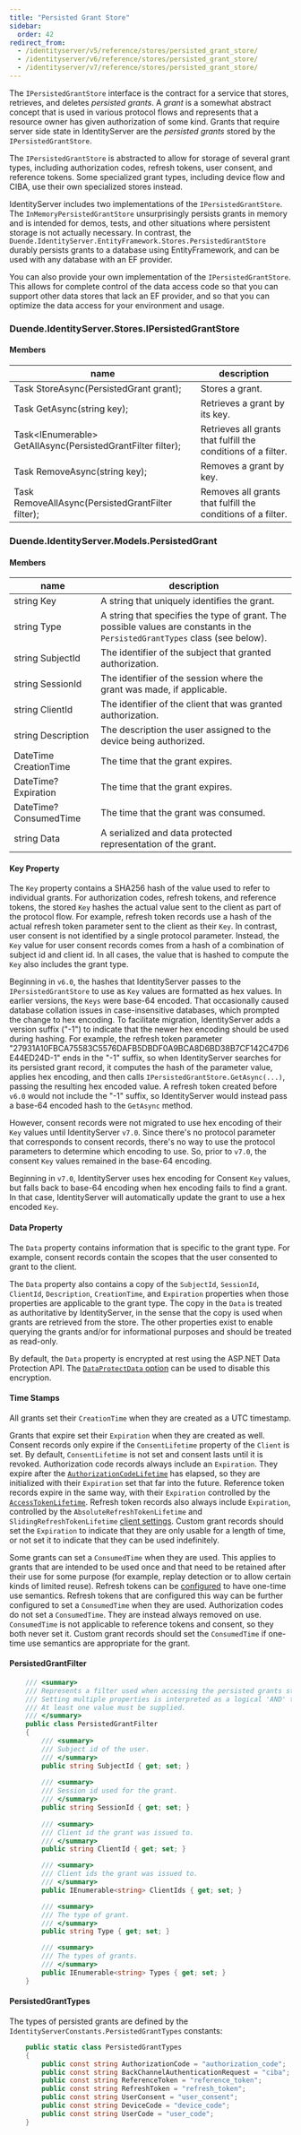 ```yaml
---
title: "Persisted Grant Store"
sidebar:
  order: 42
redirect_from:
  - /identityserver/v5/reference/stores/persisted_grant_store/
  - /identityserver/v6/reference/stores/persisted_grant_store/
  - /identityserver/v7/reference/stores/persisted_grant_store/
---
```


The `IPersistedGrantStore` interface is the contract for a service that stores,
retrieves, and deletes _persisted grants_. A _grant_ is a somewhat abstract
concept that is used in various protocol flows and represents that a resource
owner has given authorization of some kind. Grants that require server side
state in IdentityServer are the _persisted grants_ stored by the
`IPersistedGrantStore`.

The `IPersistedGrantStore` is abstracted to allow for storage of several grant
types, including authorization codes, refresh tokens, user consent, and
reference tokens. Some specialized grant types, including device flow and CIBA,
use their own specialized stores instead.

IdentityServer includes two implementations of the `IPersistedGrantStore`. The
`InMemoryPersistedGrantStore` unsurprisingly persists grants in memory and is
intended for demos, tests, and other situations where persistent storage is not
actually necessary. In contrast, the
`Duende.IdentityServer.EntityFramework.Stores.PersistedGrantStore` durably
persists grants to a database using EntityFramework, and can be used with any
database with an EF provider.

You can also provide your own implementation of the `IPersistedGrantStore`. This
allows for complete control of the data access code so that you can support
other data stores that lack an EF provider, and so that you can optimize the
data access for your environment and usage.

### Duende.IdentityServer.Stores.IPersistedGrantStore

#### Members

| name                                                                        | description                                                   |
|-----------------------------------------------------------------------------|---------------------------------------------------------------|
| Task StoreAsync(PersistedGrant grant);                                      | Stores a grant.                                               |
| Task<PersistedGrant> GetAsync(string key);                                  | Retrieves a grant by its key.                                 |
| Task<IEnumerable<PersistedGrant>> GetAllAsync(PersistedGrantFilter filter); | Retrieves all grants that fulfill the conditions of a filter. |
| Task RemoveAsync(string key);                                               | Removes a grant by key.                                       |
| Task RemoveAllAsync(PersistedGrantFilter filter);                           | Removes all grants that fulfill the conditions of a filter.   |

### Duende.IdentityServer.Models.PersistedGrant

#### Members

| name                   | description                                                                                                                  |
|------------------------|------------------------------------------------------------------------------------------------------------------------------|
| string Key             | A string that uniquely identifies the grant.                                                                                 |
| string Type            | A string that specifies the type of grant. The possible values are constants in the `PersistedGrantTypes` class (see below). |
| string SubjectId       | The identifier of the subject that granted authorization.                                                                    |
| string SessionId       | The identifier of the session where the grant was made, if applicable.                                                       |
| string ClientId        | The identifier of the client that was granted authorization.                                                                 |
| string Description     | The description the user assigned to the device being authorized.                                                            |
| DateTime CreationTime  | The time that the grant expires.                                                                                             |
| DateTime? Expiration   | The time that the grant expires.                                                                                             |
| DateTime? ConsumedTime | The time that the grant was consumed.                                                                                        |
| string Data            | A serialized and data protected representation of the grant.                                                                 |

#### Key Property

The `Key` property contains a SHA256 hash of the value used to refer to
individual grants. For authorization codes, refresh tokens, and reference
tokens, the stored `Key` hashes the actual value sent to the client as part of
the protocol flow. For example, refresh token records use a hash of the actual
refresh token parameter sent to the client as their `Key`. In contrast, user
consent is not identified by a single protocol parameter. Instead, the `Key`
value for user consent records comes from a hash of a combination of subject id
and client id. In all cases, the value that is hashed to compute the `Key` also
includes the grant type.

Beginning in `v6.0`, the hashes that IdentityServer passes to the
`IPersistedGrantStore` to use as `Key` values are formatted as hex values. In
earlier versions, the `Keys` were base-64 encoded. That occasionally caused
database collation issues in case-insensitive databases, which prompted the
change to hex encoding. To facilitate migration, IdentityServer adds a version
suffix ("-1") to indicate that the newer hex encoding should be used during
hashing. For example, the refresh token parameter
"27931A10FBCA75583C5576DAFB5DBDF0A9BCA8D6BD38B7CF142C47D6E44ED24D-1" ends in the
"-1" suffix, so when IdentityServer searches for its persisted grant record, it
computes the hash of the parameter value, applies hex encoding, and then calls
`IPersistedGrantStore.GetAsync(...)`, passing the resulting hex encoded value. A
refresh token created before `v6.0` would not include the "-1" suffix, so
IdentityServer would instead pass a base-64 encoded hash to the `GetAsync`
method.

However, consent records were not migrated to use hex encoding of their `Key`
values until IdentityServer `v7.0`. Since there's no protocol parameter that
corresponds to consent records, there's no way to use the protocol parameters to
determine which encoding to use. So, prior to `v7.0`, the consent `Key` values
remained in the base-64 encoding.

Beginning in `v7.0`, IdentityServer uses hex encoding for Consent `Key` values,
but falls back to base-64 encoding when hex encoding fails to find a grant. In
that case, IdentityServer will automatically update the grant to use a hex
encoded `Key`.

#### Data Property

The `Data` property contains information that is specific to the grant type. For
example, consent records contain the scopes that the user consented to grant
to the client.

The `Data` property also contains a copy of the `SubjectId`, `SessionId`,
`ClientId`, `Description`, `CreationTime`, and `Expiration` properties when
those properties are applicable to the grant type. The copy in the `Data` is
treated as authoritative by IdentityServer, in the sense that the copy is used
when grants are retrieved from the store. The other properties exist to enable
querying the grants and/or for informational purposes and should be treated as
read-only.

By default, the `Data` property is encrypted at rest using the ASP.NET Data
Protection API. The [`DataProtectData` option](/identityserver/reference/options#persistentgrants) can be used to
disable this
encryption.

#### Time Stamps

All grants set their `CreationTime` when they are created as a UTC timestamp.

Grants that expire set their `Expiration` when they are created as well. Consent
records only expire if the `ConsentLifetime` property of the `Client` is set. By
default, `ConsentLifetime` is not set and consent lasts until it is revoked.
Authorization code records always include an `Expiration`. They expire after the
[`AuthorizationCodeLifetime`](/identityserver/reference/models/client#token) has
elapsed, so they are initialized with their `Expiration` set that far into the
future. Reference token records expire in the same way, with their `Expiration`
controlled by the [`AccessTokenLifetime`](/identityserver/reference/models/client#token). Refresh token records also
always include
`Expiration`, controlled by the `AbsoluteRefreshTokenLifetime` and
`SlidingRefreshTokenLifetime` [client settings](/identityserver/tokens/refresh#sliding-expiration). Custom grant
records should set the
`Expiration` to indicate that they are only usable for a length of time, or not
set it to indicate that they can be used indefinitely.

Some grants can set a `ConsumedTime` when they are used. This applies to grants
that are intended to be used once and that need to be retained after their use
for some purpose (for example, replay detection or to allow certain kinds of
limited reuse). Refresh tokens can be [configured](/identityserver/tokens/refresh#sliding-expiration) to have one-time use
semantics. Refresh tokens
that are configured this way can be further configured to set a `ConsumedTime` when they are used.
Authorization codes do not set a `ConsumedTime`. They are instead always removed
on use. `ConsumedTime` is not applicable to reference tokens and consent, so
they both never set it. Custom grant records should set the `ConsumedTime` if
one-time use semantics are appropriate for the grant.

#### PersistedGrantFilter

```cs
    /// <summary>
    /// Represents a filter used when accessing the persisted grants store. 
    /// Setting multiple properties is interpreted as a logical 'AND' to further filter the query.
    /// At least one value must be supplied.
    /// </summary>
    public class PersistedGrantFilter
    {
        /// <summary>
        /// Subject id of the user.
        /// </summary>
        public string SubjectId { get; set; }
        
        /// <summary>
        /// Session id used for the grant.
        /// </summary>
        public string SessionId { get; set; }
        
        /// <summary>
        /// Client id the grant was issued to.
        /// </summary>
        public string ClientId { get; set; }

        /// <summary>
        /// Client ids the grant was issued to.
        /// </summary>
        public IEnumerable<string> ClientIds { get; set; }

        /// <summary>
        /// The type of grant.
        /// </summary>
        public string Type { get; set; }

        /// <summary>
        /// The types of grants.
        /// </summary>
        public IEnumerable<string> Types { get; set; }
    }
```

#### PersistedGrantTypes

The types of persisted grants are defined by the `IdentityServerConstants.PersistedGrantTypes` constants:

```cs
    public static class PersistedGrantTypes
    {
        public const string AuthorizationCode = "authorization_code";
        public const string BackChannelAuthenticationRequest = "ciba";
        public const string ReferenceToken = "reference_token";
        public const string RefreshToken = "refresh_token";
        public const string UserConsent = "user_consent";
        public const string DeviceCode = "device_code";
        public const string UserCode = "user_code";
    }
```
